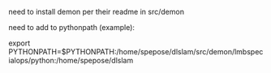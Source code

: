 need to install demon per their readme in src/demon

need to add to pythonpath (example):

export PYTHONPATH=$PYTHONPATH:/home/spepose/dlslam/src/demon/lmbspecialops/python:/home/spepose/dlslam
